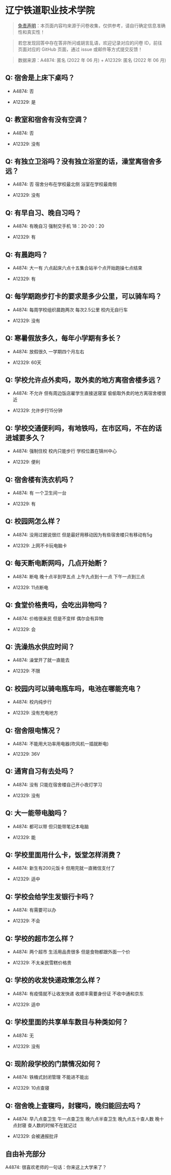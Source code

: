 # 辽宁铁道职业技术学院

> [免责声明](https://colleges.chat/#_3)：本页面内容均来源于问卷收集，仅供参考，请自行确定信息准确性和真实性！

> 若您发现回答中存在答非所问或胡言乱语，欢迎记录对应的问卷 ID，前往页面对应的 GitHub 页面，通过 issue 或邮件等方式提交反馈！

> 数据来源：A4874: 匿名 (2022 年 06 月) + A12329: 匿名 (2022 年 06 月)

## Q: 宿舍是上床下桌吗？

- A4874: 否

- A12329: 是

## Q: 教室和宿舍有没有空调？

- A4874: 否

- A12329: 没有

## Q: 有独立卫浴吗？没有独立浴室的话，澡堂离宿舍多远？

- A4874: 否 宿舍分布在学校最北侧 浴室在学校最南侧

- A12329: 没有

## Q: 有早自习、晚自习吗？

- A4874: 有晚自习 强制交手机 18：20-20：20

- A12329: 有

## Q: 有晨跑吗？

- A4874: 大一有 六点起床六点十五集合站半个点开始跑操七点结束

- A12329: 有

## Q: 每学期跑步打卡的要求是多少公里，可以骑车吗？

- A4874: 每周学校组织晨跑两次 每次2.5公里 校内无自行车

- A12329: 没有

## Q: 寒暑假放多久，每年小学期有多长？

- A4874: 放假很久 一学期四个月左右

- A12329: 60天

## Q: 学校允许点外卖吗，取外卖的地方离宿舍楼多远？

- A4874: 不允许 但有周边饭店雇学生直接送寝室 偷偷取外卖的地方离宿舍楼很近

- A12329: 允许步行15分钟

## Q: 学校交通便利吗，有地铁吗，在市区吗，不在的话进城要多久？

- A4874: 强制住校 校内只能步行 学校位置在锦州中心

- A12329: 便利

## Q: 宿舍楼有洗衣机吗？

- A4874: 有 一个卫生间一台

- A12329: 有

## Q: 校园网怎么样？

- A4874: 没用过据说很烂 但是最好用移动因为有些宿舍楼只有移动有5g

- A12329: 上网不卡玩电脑卡

## Q: 每天断电断网吗，几点开始断？

- A4874: 断电 晚十点半到早五点 上午九点到十一点 下午一点到三点

- A12329: 11点断电

## Q: 食堂价格贵吗，会吃出异物吗？

- A4874: 价格很亲民 但是不变样  偶尔会有异物

- A12329: 会

## Q: 洗澡热水供应时间？

- A4874: 澡堂开了就一直能去

- A12329: 不限

## Q: 校园内可以骑电瓶车吗，电池在哪能充电？

- A4874: 校内纯步行

- A12329: 没有充电地方

## Q: 宿舍限电情况？

- A4874: 不能用大功率用电器(吹风机一插就断电)

- A12329: 36V

## Q: 通宵自习有去处吗？

- A4874: 没有 只能在宿舍楼自己开小夜灯学习

- A12329: 没有

## Q: 大一能带电脑吗？

- A4874: 都可以带 但只能带笔记本电脑

- A12329: 能

## Q: 学校里面用什么卡，饭堂怎样消费？

- A4874: 新生有200元饭卡 但用完就一直微信支付了

- A12329: 适中

## Q: 学校会给学生发银行卡吗？

- A4874: 有需要可以办

- A12329: 不会

## Q: 学校的超市怎么样？

- A4874: 两个超市 生活用品贵很多 但是食物都跟外面一个价

- A12329: 不太亲民雪糕价格贵

## Q: 学校的收发快递政策怎么样？

- A4874: 有疫情就不让收发快递 收顺丰需要身份证 不收中通和京东

- A12329: 适中

## Q: 学校里面的共享单车数目与种类如何？

- A4874: 无

- A12329: 没有

## Q: 现阶段学校的门禁情况如何？

- A4874: 铁桶式封闭管理 不能进不能出

- A12329: 10点查寝

## Q: 宿舍晚上查寝吗，封寝吗，晚归能回去吗？

- A4874: 早八点查卫生 午一点查卫生 晚六点半查卫生 晚九点五十查人数 晚十点封寝 查人数的时候不在就记过

- A12329: 会被通报批评

## 自由补充部分

A4874: 很喜欢老师的一句话：你来这上大学来了？